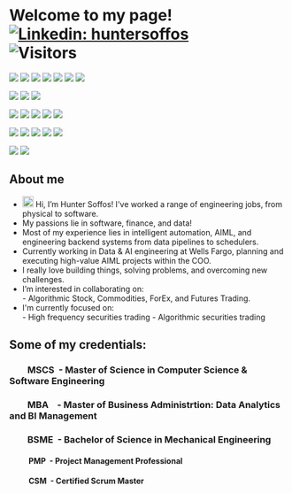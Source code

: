 # Welcome to my page! &emsp;&emsp;&emsp;[![Linkedin: huntersoffos](https://img.shields.io/badge/-huntersoffos-blue?style=for-the-badge&logo=Linkedin&logoColor=white&link=https://www.linkedin.com/in/huntersoffos/)](https://www.linkedin.com/in/huntersoffos/) &emsp;&emsp;&emsp; ![Visitors](https://komarev.com/ghpvc/?username=hsoffos&label=Visitors&style=for-the-badge)


![](https://img.shields.io/badge/Python-5_years-informational?style=flat&logo=python&logoColor=white&color=6eb5ff)
![](https://img.shields.io/badge/SQL-4_years-informational?style=flat&logo=ansi&logoColor=white&color=6eb5ff)
![](https://img.shields.io/badge/Shell-4_years-informational?style=flat&logo=gnu-bash&logoColor=white&color=6eb5ff)
![](https://img.shields.io/badge/SAS-2_years-informational?style=flat&logo=vba&logoColor=white&color=6eb5ff)
![](https://img.shields.io/badge/VBA-2_years-informational?style=flat&logo=vba&logoColor=white&color=6eb5ff)
![](https://img.shields.io/badge/JavaScript-1_year-informational?style=flat&logo=javascript&logoColor=white&color=6eb5ff)
![](https://img.shields.io/badge/C++-1_year-informational?style=flat&logo=cplusplus&logoColor=white&color=6eb5ff)

![](https://img.shields.io/badge/Linux_Server-3_years-informational?style=flat&logo=linux&logoColor=white&color=2bbc8a)
![](https://img.shields.io/badge/Spark-3_years-informational?style=flat&logo=apachespark&logoColor=white&color=2bbc8a)
![](https://img.shields.io/badge/HDFS-2_years-informational?style=flat&logo=apachehadoop&logoColor=white&color=2bbc8a)

![](https://img.shields.io/badge/Teradata-3_years-informational?style=flat&logo=teradata&logoColor=white&color=fff5ba)
![](https://img.shields.io/badge/Oracle-2_years-informational?style=flat&logo=oracle&logoColor=white&color=fff5ba)
![](https://img.shields.io/badge/MSSQL-2_years-informational?style=flat&logo=microsoftsqlserver&logoColor=white&color=fff5ba)
![](https://img.shields.io/badge/PostgreSQL-2_years-informational?style=flat&logo=postgresql&logoColor=white&color=fff5ba)
![](https://img.shields.io/badge/Hive-1_year-informational?style=flat&logo=apachehive&logoColor=white&color=fff5ba)


![](https://img.shields.io/badge/SparkML-2_years-informational?style=flat&logo=apachespark&logoColor=white&color=f0725c)
![](https://img.shields.io/badge/SK--Learn-2_years-informational?style=flat&logo=scikitlearn&logoColor=white&color=f0725c)
![](https://img.shields.io/badge/MLFlow-2_years-informational?style=flat&logo=mlflow&logoColor=white&color=f0725c)
![](https://img.shields.io/badge/Pytorch-2_years-informational?style=flat&logo=pytorch&logoColor=white&color=f0725c)
![](https://img.shields.io/badge/TensorFlow-<_1_year-informational?style=flat&logo=tensorflow&logoColor=white&color=f0725c)

![](https://img.shields.io/badge/Proxmox-1_year-informational?style=flat&logo=proxmox&logoColor=white&color=f6ac5a)
![](https://img.shields.io/badge/GCP-<_1_year-informational?style=flat&logo=googlecloud&logoColor=white&color=f6ac5a)



## About me

- <img src="https://raw.githubusercontent.com/MartinHeinz/MartinHeinz/master/wave.gif" width="20px" height="20px" /> Hi, I’m Hunter Soffos! I've worked a range of engineering jobs, from physical to software.
- My passions lie in software, finance, and data!
- Most of my experience lies in intelligent automation, AIML, and engineering backend systems from data pipelines to schedulers.
- Currently working in Data & AI engineering at Wells Fargo, planning and executing high-value AIML projects within the COO.
- I really love building things, solving problems, and overcoming new challenges.
- I’m interested in collaborating on: <br/>
      - Algorithmic Stock, Commodities, ForEx, and Futures Trading. <br/>
- I'm currently focused on: <br/>
      - High frequency securities trading
      - Algorithmic securities trading


## Some of my credentials:

### &emsp;&emsp;MSCS  &nbsp;- Master of Science in Computer Science & Software Engineering  
### &emsp;&emsp;MBA   &nbsp;&nbsp;&nbsp;- Master of Business Administrtion: Data Analytics and BI Management
### &emsp;&emsp;BSME  &nbsp;- Bachelor of Science in Mechanical Engineering  
#### &emsp;&ensp;&emsp;PMP  &nbsp;- Project Management Professional
#### &emsp;&ensp;&emsp;CSM  &nbsp;- Certified Scrum Master  



